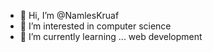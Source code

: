 - 👋 Hi, I’m @NamlesKruaf
- 👀 I’m interested in computer science
- 🌱 I’m currently learning ... web development
<!---
NamlesKruaf/NamlesKruaf is a ✨ special ✨ repository because its `README.md` (this file) appears on your GitHub profile.
You can click the Preview link to take a look at your changes.
--->
